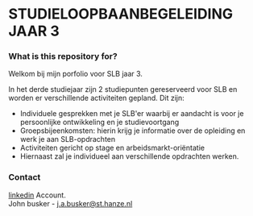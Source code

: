 # STUDIELOOPBAANBEGELEIDING  JAAR 3 

### What is this repository for?

Welkom bij mijn porfolio voor SLB jaar 3.

In het derde studiejaar zijn 2 studiepunten gereserveerd voor SLB en worden er verschillende activiteiten gepland. Dit zijn:  
*   Individuele gesprekken met je SLB'er waarbij er aandacht is voor je persoonlijke ontwikkeling en je studievoortgang  
*   Groepsbijeenkomsten: hierin krijg je informatie over de opleiding en werk je aan SLB-opdrachten  
*   Activiteiten gericht op stage en arbeidsmarkt-oriëntatie   
*   Hiernaast zal je individueel aan verschillende opdrachten werken.  




### Contact
[linkedin](https://www.linkedin.com/in/jan-alfonso-b-936bb9250) Account.  
John busker - j.a.busker@st.hanze.nl

